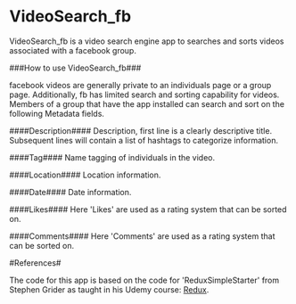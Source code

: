# VideoSearch_fb

VideoSearch_fb is a video search engine app to searches and sorts videos associated with
a facebook group.

###How to use VideoSearch_fb###

facebook videos are generally private to an individuals page or a group page. Additionally, fb has
limited search and sorting capability for videos. Members of a group that have the app installed
can search and sort on the following Metadata fields.

####Description####
Description, first line is a clearly descriptive title.
Subsequent lines will contain a list of hashtags to categorize information.

####Tag####
Name tagging of individuals in the video.

####Location####
Location information.

####Date####
Date information.

####Likes####
Here 'Likes' are used as a rating system that can be sorted on.

####Comments####
Here 'Comments' are used as a rating system that can be sorted on.

#References#

The code for this app is based on the code for 'ReduxSimpleStarter' from Stephen Grider
as taught in his Udemy course: [Redux](https://www.udemy.com/react-redux/).